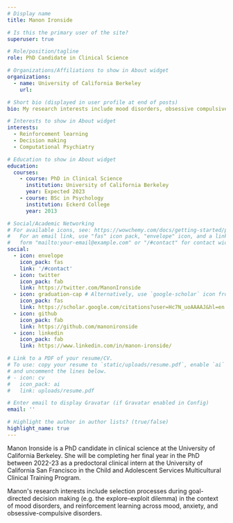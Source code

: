 ```yaml
---
# Display name
title: Manon Ironside

# Is this the primary user of the site?
superuser: true

# Role/position/tagline
role: PhD Candidate in Clinical Science

# Organizations/Affiliations to show in About widget
organizations:
  - name: University of California Berkeley
    url:

# Short bio (displayed in user profile at end of posts)
bio: My research interests include mood disorders, obsessive compulsive disorder, decision making, and computational psychiatry.

# Interests to show in About widget
interests:
  - Reinforcement learning
  - Decision making
  - Computational Psychiatry

# Education to show in About widget
education:
  courses:
    - course: PhD in Clinical Science
      institution: University of California Berkeley
      year: Expected 2023
    - course: BSc in Psychology
      institution: Eckerd College
      year: 2013

# Social/Academic Networking
# For available icons, see: https://wowchemy.com/docs/getting-started/page-builder/#icons
#   For an email link, use "fas" icon pack, "envelope" icon, and a link in the
#   form "mailto:your-email@example.com" or "/#contact" for contact widget.
social:
  - icon: envelope
    icon_pack: fas
    link: '/#contact'
  - icon: twitter
    icon_pack: fab
    link: https://twitter.com/ManonIronside
  - icon: graduation-cap # Alternatively, use `google-scholar` icon from `ai` icon pack
    icon_pack: fas
    link: https://scholar.google.com/citations?user=Hc7N_uoAAAAJ&hl=en
  - icon: github
    icon_pack: fab
    link: https://github.com/manonironside
  - icon: linkedin
    icon_pack: fab
    link: https://www.linkedin.com/in/manon-ironside/

# Link to a PDF of your resume/CV.
# To use: copy your resume to `static/uploads/resume.pdf`, enable `ai` icons in `params.toml`,
# and uncomment the lines below.
# - icon: cv
#   icon_pack: ai
#   link: uploads/resume.pdf

# Enter email to display Gravatar (if Gravatar enabled in Config)
email: ''

# Highlight the author in author lists? (true/false)
highlight_name: true
---
```


Manon Ironside is a PhD candidate in clinical science at the University of California Berkeley. She will be completing her final year in the PhD between 2022-23 as a predoctoral clinical intern at the University of California San Francisco in the Child and Adolescent Services Multicultural Clinical Training Program.

Manon's research interests include selection processes during goal-directed decision making (e.g. the explore-exploit dilemma) in the context of mood disorders, and reinforcement learning across mood, anxiety, and obsessive-compulsive disorders. 
